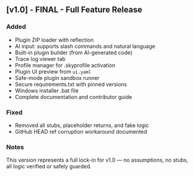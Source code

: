 
## [v1.0] - FINAL - Full Feature Release

### Added
- Plugin ZIP loader with reflection
- AI input: supports slash commands and natural language
- Built-in plugin builder (from AI-generated code)
- Trace log viewer tab
- Profile manager for .skyprofile activation
- Plugin UI preview from `ui.yaml`
- Safe-mode plugin sandbox runner
- Secure requirements.txt with pinned versions
- Windows installer .bat file
- Complete documentation and contributor guide

### Fixed
- Removed all stubs, placeholder returns, and fake logic
- GitHub HEAD ref corruption workaround documented

### Notes
This version represents a full lock-in for v1.0 — no assumptions, no stubs, all logic verified or safely guarded.